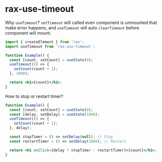 # rax-use-timeout

Why `useTimeout`? `setTimeout` will called even component is unmounted that make error happens, and `useTimeout` will auto `clearTimeout` before component will mount.

```jsx
import { createElement } from 'rax';
import useTimeout from 'rax-use-timeout';

function Example() {
  const [count, setCount] = useState(0);
  useTimeout(() => {
    setCount(count + 1);
  }, 1000);

  return <h1>{count}</h1>;
}
```

How to stop or restart timer?
```jsx
function Example() {
  const [count, setCount] = useState(0);
  const [delay, setDelay] = useState(1000);
  useTimeout(() => {
    setCount(count + 1);
  }, delay);

  const stopTimer = () => setDelay(null); // Stop
  const restartTimer = () => setDelay(1000); // Restart

  return <h1 onClick={delay ? stopTimer : restartTimer}>{count}</h1>;
}
```
